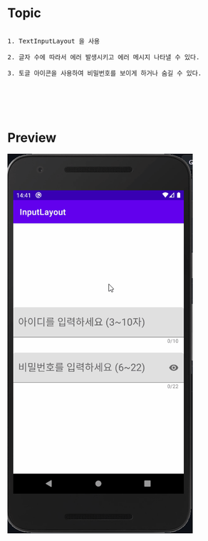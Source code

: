 # Topic

<pre>

1. TextInputLayout 을 사용

2. 글자 수에 따라서 에러 발생시키고 에러 메시지 나타낼 수 있다.

3. 토글 아이콘을 사용하여 비밀번호를 보이게 하거나 숨길 수 있다.


</pre>

<br><br>

# Preview

![preview](preview.gif)

